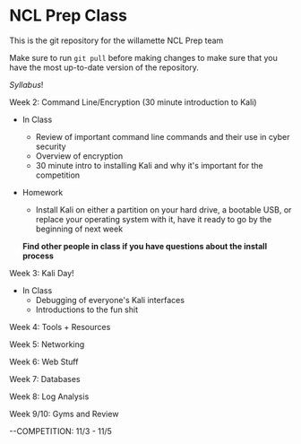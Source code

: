# NCL Prep Class #

This is the git repository for the willamette NCL Prep team

Make sure to run `git pull` before making changes to make sure
that you have the most up-to-date version of the repository.

$Syllabus!$

Week 2: Command Line/Encryption (30 minute introduction to Kali)
  * In Class
    - Review of important command line commands and their use in cyber security
    - Overview of encryption
    - 30 minute intro to installing Kali and why it's important for the competition
  * Homework
    - Install Kali on either a partition on your hard drive, a bootable USB, or replace your operating system with it, have it       ready to go by the beginning of next week
    
    **Find other people in class if you have questions about the install process**
    
Week 3: Kali Day!
  * In Class
    - Debugging of everyone's Kali interfaces
    - Introductions to the fun shit 

Week 4: Tools + Resources

Week 5: Networking

Week 6: Web Stuff

Week 7: Databases

Week 8: Log Analysis

Week 9/10: Gyms and Review

--COMPETITION: 11/3 - 11/5
